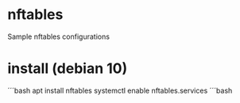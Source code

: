 # nftables
Sample nftables configurations

# install (debian 10)
´´´bash
apt install nftables
systemctl enable nftables.services
´´´bash
